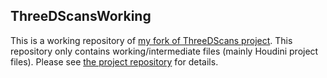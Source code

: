 ThreeDScansWorking
------------------

This is a working repository of [my fork of ThreeDScans project][ThreeDScans].
This repository only contains working/intermediate files (mainly Houdini project
files). Please see [the project repository][ThreeDScans] for details.

[ThreeDScans]: https://github.com/keijiro/ThreeDScans
